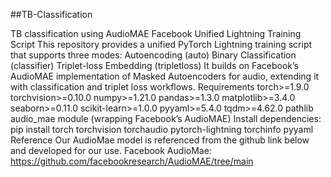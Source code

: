 ##TB-Classification

TB classification using AudioMAE Facebook
Unified Lightning Training Script
This repository provides a unified PyTorch Lightning training script that supports three modes:
Autoencoding (auto)
Binary Classification (classifier)
Triplet-loss Embedding (tripletloss)
It builds on Facebook’s AudioMAE implementation of Masked Autoencoders for audio, extending it with classification and triplet loss workflows.
Requirements
torch>=1.9.0
torchvision>=0.10.0
numpy>=1.21.0
pandas>=1.3.0
matplotlib>=3.4.0
seaborn>=0.11.0
scikit-learn>=1.0.0
pyyaml>=5.4.0
tqdm>=4.62.0
pathlib
audio_mae module (wrapping Facebook’s AudioMAE)
Install dependencies:
pip install torch torchvision torchaudio pytorch-lightning torchinfo pyyaml
Reference
Our AudioMae model is referenced from the github link below and developed for our use. Facebook AudioMae: https://github.com/facebookresearch/AudioMAE/tree/main
